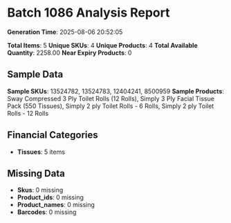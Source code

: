 # Batch 1086 Analysis Report

**Generation Time**: 2025-08-06 20:52:05

**Total Items**: 5
**Unique SKUs**: 4
**Unique Products**: 4
**Total Available Quantity**: 2258.00
**Near Expiry Products**: 0

## Sample Data
**Sample SKUs**: 13524782, 13524783, 12404241, 8500959
**Sample Products**: Sway Compressed 3 Ply Toilet Rolls (12 Rolls), Simply 3 Ply Facial Tissue Pack (550 Tissues), Simply 2 ply Toilet Rolls - 6 Rolls, Simply 2 ply Toilet Rolls - 12 Rolls

## Financial Categories
- **Tissues**: 5 items

## Missing Data
- **Skus**: 0 missing
- **Product_ids**: 0 missing
- **Product_names**: 0 missing
- **Barcodes**: 0 missing
